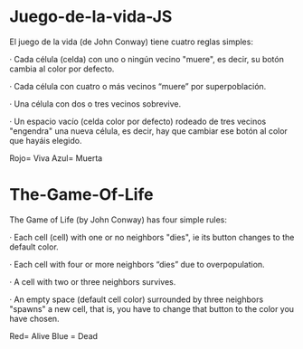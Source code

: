 # Juego-de-la-vida-JS

El juego de la vida (de John Conway) tiene cuatro reglas simples:

· Cada célula (celda) con uno o ningún vecino "muere", es decir, su botón cambia al color por defecto.

· Cada célula con cuatro o más vecinos “muere” por superpoblación.

· Una célula con dos o tres vecinos sobrevive.

· Un espacio vacío (celda color por defecto) rodeado de tres vecinos "engendra" una nueva célula, es decir, hay que cambiar ese botón al color que hayáis elegido.

Rojo= Viva
Azul= Muerta


# The-Game-Of-Life

The Game of Life (by John Conway) has four simple rules:

· Each cell (cell) with one or no neighbors "dies", ie its button changes to the default color.

· Each cell with four or more neighbors “dies” due to overpopulation.

· A cell with two or three neighbors survives.

· An empty space (default cell color) surrounded by three neighbors "spawns" a new cell, that is, you have to change that button to the color you have chosen.

Red= Alive
Blue = Dead
